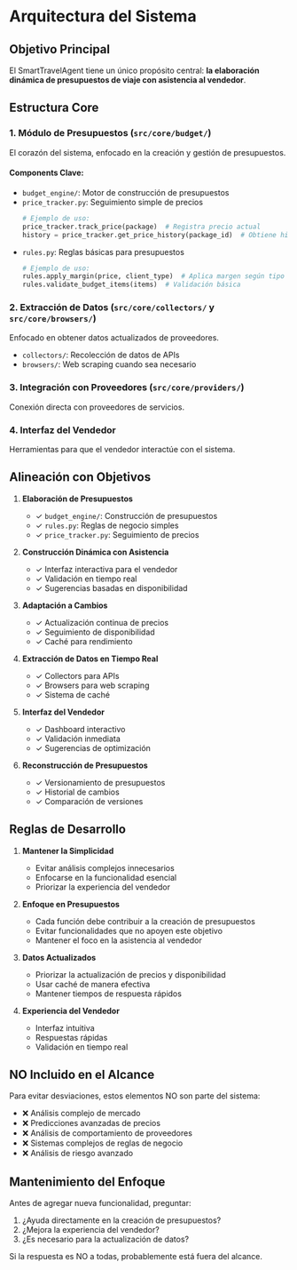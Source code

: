 # Arquitectura del Sistema

## Objetivo Principal
El SmartTravelAgent tiene un único propósito central: **la elaboración dinámica de presupuestos de viaje con asistencia al vendedor**.

## Estructura Core

### 1. Módulo de Presupuestos (`src/core/budget/`)
El corazón del sistema, enfocado en la creación y gestión de presupuestos.

#### Components Clave:
- `budget_engine/`: Motor de construcción de presupuestos
- `price_tracker.py`: Seguimiento simple de precios
  ```python
  # Ejemplo de uso:
  price_tracker.track_price(package)  # Registra precio actual
  history = price_tracker.get_price_history(package_id)  # Obtiene historial básico
  ```
- `rules.py`: Reglas básicas para presupuestos
  ```python
  # Ejemplo de uso:
  rules.apply_margin(price, client_type)  # Aplica margen según tipo de cliente
  rules.validate_budget_items(items)  # Validación básica
  ```

### 2. Extracción de Datos (`src/core/collectors/` y `src/core/browsers/`)
Enfocado en obtener datos actualizados de proveedores.

- `collectors/`: Recolección de datos de APIs
- `browsers/`: Web scraping cuando sea necesario

### 3. Integración con Proveedores (`src/core/providers/`)
Conexión directa con proveedores de servicios.

### 4. Interfaz del Vendedor
Herramientas para que el vendedor interactúe con el sistema.

## Alineación con Objetivos

1. **Elaboración de Presupuestos**
   - ✓ `budget_engine/`: Construcción de presupuestos
   - ✓ `rules.py`: Reglas de negocio simples
   - ✓ `price_tracker.py`: Seguimiento de precios

2. **Construcción Dinámica con Asistencia**
   - ✓ Interfaz interactiva para el vendedor
   - ✓ Validación en tiempo real
   - ✓ Sugerencias basadas en disponibilidad

3. **Adaptación a Cambios**
   - ✓ Actualización continua de precios
   - ✓ Seguimiento de disponibilidad
   - ✓ Caché para rendimiento

4. **Extracción de Datos en Tiempo Real**
   - ✓ Collectors para APIs
   - ✓ Browsers para web scraping
   - ✓ Sistema de caché

5. **Interfaz del Vendedor**
   - ✓ Dashboard interactivo
   - ✓ Validación inmediata
   - ✓ Sugerencias de optimización

6. **Reconstrucción de Presupuestos**
   - ✓ Versionamiento de presupuestos
   - ✓ Historial de cambios
   - ✓ Comparación de versiones

## Reglas de Desarrollo

1. **Mantener la Simplicidad**
   - Evitar análisis complejos innecesarios
   - Enfocarse en la funcionalidad esencial
   - Priorizar la experiencia del vendedor

2. **Enfoque en Presupuestos**
   - Cada función debe contribuir a la creación de presupuestos
   - Evitar funcionalidades que no apoyen este objetivo
   - Mantener el foco en la asistencia al vendedor

3. **Datos Actualizados**
   - Priorizar la actualización de precios y disponibilidad
   - Usar caché de manera efectiva
   - Mantener tiempos de respuesta rápidos

4. **Experiencia del Vendedor**
   - Interfaz intuitiva
   - Respuestas rápidas
   - Validación en tiempo real

## NO Incluido en el Alcance

Para evitar desviaciones, estos elementos NO son parte del sistema:
- ❌ Análisis complejo de mercado
- ❌ Predicciones avanzadas de precios
- ❌ Análisis de comportamiento de proveedores
- ❌ Sistemas complejos de reglas de negocio
- ❌ Análisis de riesgo avanzado

## Mantenimiento del Enfoque

Antes de agregar nueva funcionalidad, preguntar:
1. ¿Ayuda directamente en la creación de presupuestos?
2. ¿Mejora la experiencia del vendedor?
3. ¿Es necesario para la actualización de datos?

Si la respuesta es NO a todas, probablemente está fuera del alcance.
